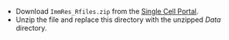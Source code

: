 * Download ```ImmRes_Rfiles.zip``` from the [Single Cell Portal](https://portals.broadinstitute.org/single_cell/study/melanoma-immunotherapy-resistance#study-download).
* Unzip the file and replace this directory with the unzipped _Data_ directory.
